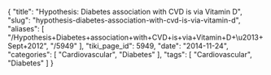 {
    "title": "Hypothesis: Diabetes association with CVD is via Vitamin D",
    "slug": "hypothesis-diabetes-association-with-cvd-is-via-vitamin-d",
    "aliases": [
        "/Hypothesis+Diabetes+association+with+CVD+is+via+Vitamin+D+\u2013+Sept+2012",
        "/5949"
    ],
    "tiki_page_id": 5949,
    "date": "2014-11-24",
    "categories": [
        "Cardiovascular",
        "Diabetes"
    ],
    "tags": [
        "Cardiovascular",
        "Diabetes"
    ]
}